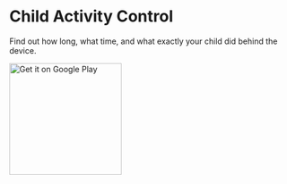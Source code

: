 # Child Activity Control
Find out how long, what time, and what exactly your child did behind the device.

<a href='https://play.google.com/store/apps/details?id=com.appsx.childrensactivitycontrol'><img alt='Get it on Google Play' src='https://play.google.com/intl/en_us/badges/images/generic/en_badge_web_generic.png' width='200'/></a>
